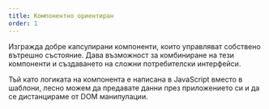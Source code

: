```yaml
---
title: Компонентно ориентиран
order: 1
---
```


Изгражда добре капсулирани компоненти, които управляват собствено вътрешно състояние. Дава възможност за комбиниране на тези компоненти и създаването на сложни потребителски интерфейси. 

Тъй като логиката на компонента е написана в JavaScript вместо в шаблони, лесно можем да предавате данни през приложението си и да се дистанцираме от DOM манипулации.
